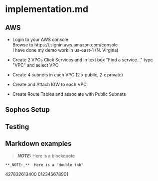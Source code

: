 # implementation.md


## AWS 

* Login to your AWS console  
  Browse to https://<Account Id:>.signin.aws.amazon.com/console  
  I have done my demo work in us-east-1 (N. Virgina)  
* Create 2 VPCs 
  Click Services and in text box "Find a service..." type "VPC" and select VPC

* Create 4 subnets in each VPC (2 x public, 2 x private)
* Create and Attach IGW to each VPC
* Create Route Tables and associate with Public Subnets


## Sophos Setup

## Testing



## Markdown examples

> **_NOTE:_**  Here is a blockquote

    **_NOTE:_**  Here is a "double tab"


427832613400
012345678901
